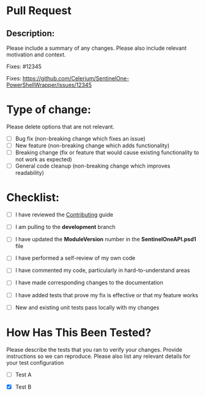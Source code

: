 # Pull Request

## Description:

Please include a summary of any changes. Please also include relevant motivation and context.

Fixes: #12345

Fixes: https://github.com/Celerium/SentinelOne-PowerShellWrapper/issues/12345

# Type of change:

Please delete options that are not relevant.

- [ ] Bug fix (non-breaking change which fixes an issue)
- [ ] New feature (non-breaking change which adds functionality)
- [ ] Breaking change (fix or feature that would cause existing functionality to not work as expected)
- [ ] General code cleanup (non-breaking change which improves readability)

# Checklist:

- [ ] I have reviewed the [Contributing](https://github.com/Celerium/SentinelOne-PowerShellWrapper/blob/main/.github/CONTRIBUTING.md) guide
- [ ] I am pulling to the **development** branch
- [ ] I have updated the **ModuleVersion** number in the **SentinelOneAPI.psd1** file
- [ ] I have performed a self-review of my own code
- [ ] I have commented my code, particularly in hard-to-understand areas
- [ ] I have made corresponding changes to the documentation
- [ ] I have added tests that prove my fix is effective or that my feature works
- [ ] New and existing unit tests pass locally with my changes


# How Has This Been Tested?

Please describe the tests that you ran to verify your changes. Provide instructions so we can reproduce. Please also list any relevant details for your test configuration

- [ ] Test A
- [x] Test B

